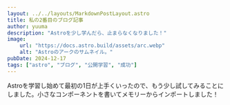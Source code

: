 ```yaml
---
layout: ../../layouts/MarkdownPostLayout.astro
title: 私の2番目のブログ記事
author: yuuma
description: "Astroを少し学んだら、止まらなくなりました！"
image:
    url: "https://docs.astro.build/assets/arc.webp"
    alt: "Astroのアークのサムネイル。"
pubDate: 2024-12-17
tags: ["astro", "ブログ", "公開学習", "成功"]
---
```

Astroを学習し始めて最初の1日が上手くいったので、もう少し試してみることにしました。小さなコンポーネントを書いてメモリーからインポートしました！